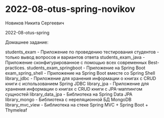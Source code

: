 # 2022-08-otus-spring-novikov
Новиков Никита Сергеевич

2022-08-otus-spring

Домашнее задание:

students_exam - Приложение по проведению тестирования студентов - только вывод вопросов и вариантов ответа
students_exam_java - Приложение сконфигурированное с помощью всех современных Best-practices.
students_exam_springboot - Приложение на Spring Boot
exam_spring_shell - Приложение на Spring Boot вместе со Spring Shell
library_jdbc - Приложение для хранения информации о книгах с CRUD книги с использованием Spring JDBC
library_jpa - Приложение для хранения информации о книгах с CRUD книги с JPA-маппингом сущностей
library_data_jpa - Библиотека на Spring Data JPA
library_mongo - Библиотека с нереляционной БД MongoDB
library_mvc_view - Библиотека на стеке Spring MVC + Spring Boot + Thymeleaf